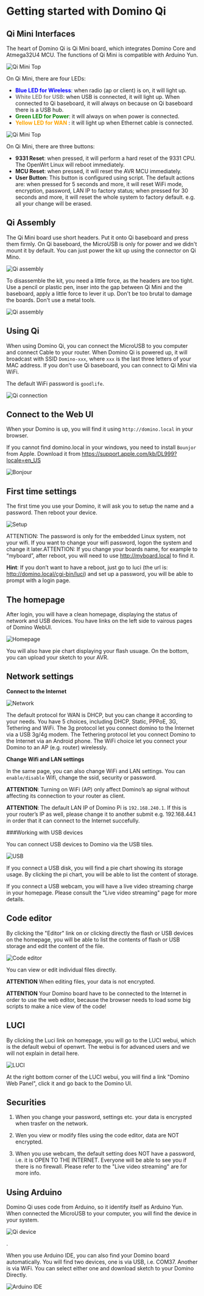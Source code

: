 Getting started with Domino Qi
==============================

Qi Mini Interfaces
------------------

The heart of Domino Qi is Qi Mini board, which integrates Domino Core and Atmega32U4 MCU. The functions of Qi Mini is compatible with Arduino Yun.

![Qi Mini Top](src/qi_mini_top.jpg)

On Qi Mini, there are four LEDs:

- <font color=blue>**Blue LED for Wireless**</font>: when radio (ap or client) is on, it will light up.
- <font color=gray> **White LED for USB**</font>: when USB is connected, it will light up. When connected to Qi baseboard, it will always on because on Qi baseboard there is a USB hub.
- <font color=green>**Green LED for Power**</font>: it will always on when power is connected.
- <font color=orange>**Yellow LED for WAN** </font>: it will light up when Ethernet cable is connected.

![Qi Mini Top](src/qi_mini_back.jpg)

On Qi Mini, there are three buttons:

- **9331 Reset**: when pressed, it will perform a hard reset of the 9331 CPU. The OpenWrt Linux will reboot immediately.
- **MCU Reset**: when pressed, it will reset the AVR MCU immediately.
- **User Button**: This button is configured using script. The default actions are: when pressed for 5 seconds and more, it will reset WiFi mode, encryption, password, LAN IP to factory status; when pressed for 30 seconds and more, it will reset the whole system to factory default. e.g. all your change will be erased.

Qi Assembly
---------------

The Qi Mini board use short headers. Put it onto Qi baseboard and press them firmly. On Qi baseboard, the MicroUSB is only for power and we didn't mount it by default. You can just power the kit up using the connector on Qi Mino.

![Qi assembly ](src/qi-assembly.jpg)


To disassemble the kit, you need a little force, as the headers are too tight. Use a pencil or plastic pen, inser into the gap between Qi Mini and the baseboard, apply a little force to lever it up. Don't be too brutal to damage the boards. Don't use a metal tools. 

![Qi assembly ](src/qi-disassembly.jpg)


Using Qi
------------------

When using Domino Qi, you can connect the MicroUSB to you computer and connect Cable to your router. When Domino Qi is powered up, it will broadcast with SSID `Domino-xxx`, where `xxx` is the last three letters of your MAC address. If you don't use Qi baseboard, you can connect to Qi Mini via WiFi. 

The default WiFi password is `goodlife`.

![Qi connection](src/qi-connection.jpg)

Connect to the Web UI
------------------

When your Domino is up, you will find it using `http://domino.local` in your browser. 

If you cannot find domino.local in your windows, you need to install `Bounjor` from Apple. Download it from https://support.apple.com/kb/DL999?locale=en_US

![Bonjour](src/bonjour.jpg)


First time settings
---------------------

The first time you use your Domino, it will ask you to setup the name and a password. Then reboot your device.

![Setup](src/firsttime.jpg)

ATTENTION: The password is only for the embedded Linux system, not your wifi. If you want to change your wifi password, logon the system and change it later.ATTENTION: If you change your boards name, for example to “myboard”, after reboot, you will need to use http://myboard.local to find it.

**Hint**: If you don’t want to have a reboot, just go to luci (the url is: http://domino.local/cgi-bin/luci) and set up a password, you will be able to prompt with a login page.

The homepage
----------------

After login, you will have a clean homepage, displaying the status of network and USB devices. You have links on the left side to vairous pages of Domino WebUI.

![Homepage](src/homepage.jpg)

You will also have pie chart displaying your flash usuage. On the bottom, you can upload your sketch to your AVR. 


Network settings
--------------------

**Connect to the Internet**

![Network](src/network.jpg)

The default protocol for WAN is DHCP, but you can change it according to your needs. You have 5 choices, including DHCP, Static, PPPoE, 3G, Tethering and WiFi. The 3g protocol let you connect domino to the Internet via a USB 3g/4g modem. The Tethering protocol let you connect Domino to the Internet via an Android phone. The WiFi choice let you connect your Domino to an AP (e.g. router) wirelessly.


**Change Wifi and LAN settings**

In the same page, you can also change WiFi and LAN settings. You can `enable/disable` Wifi, change the ssid, security or password. 

**ATTENTION**: Turning on WiFi (AP) only affect Domino’s ap signal without affecting its connection to your router as client.

**ATTENTION**: The default LAN IP of Domino Pi is `192.168.240.1`. If this is your router’s IP as well, please change it to another submit e.g. 192.168.44.1 in order that it can connect to the Internet succefully.

###Working with USB devices

You can connect USB devices to Domino via the USB tiles. 

![USB](src/usb-disk.jpg)

If you connect a USB disk, you will find a pie chart showing its storage usage. By clicking the pi chart, you will be able to list the content of storage.

If you connect a USB webcam, you will have a live video streaming charge in your homepage. Please consult the "Live video streaming" page for more details.

Code editor
--------------------

By clicking the "Editor" link on or clicking directly the flash or USB devices on the homepage, you will be able to list the contents of flash or USB storage and edit the content of the file.

![Code editor](src/editor.jpg)

You can view or edit individual files directly. 

**ATTENTION** When editing files, your data is not encrypted.

**ATTENTION** Your Domino board have to be connected to the Internet in order to use the web editor, because the browser needs to load some big scripts to make a nice view of the code!

LUCI
-----------------

By clicking the Luci link on homepage, you will go to the LUCI webui, which is the default webui of openwrt. The webui is for advanced users and we will not explain in detail here.

![LUCI](src/luci.jpg)

At the right bottom corner of the LUCI webui, you will find a link "Domino Web Panel", click it and go back to the Domino UI.

Securities
--------------

1. When you change your password, settings etc. your data is encrypted when trasfer on the network.

2. Wen you view or modify files using the code editor, data are NOT encrypted. 

3. When you use webcam, the default setting does NOT have a password, i.e. it is OPEN TO THE INTERNET. Everyone will be able to see you if there is no firewall. Please refer to the "Live video streaming" are for more info.

Using Arduino
--------------

Domino Qi uses code from Arduino, so it identify itself as Arduino Yun. When connected the MicroUSB to your computer, you will find the device in your system.

![Qi device](src/qi-device.jpg)

.

When you use Arduino IDE, you can also find your Domino board automatically. You will find two devices, one is via USB, i.e. COM37. Another is via WiFi. You can select either one and download sketch to your Domino Directly.

![Arduino IDE](src/arduino-ide.jpg)
